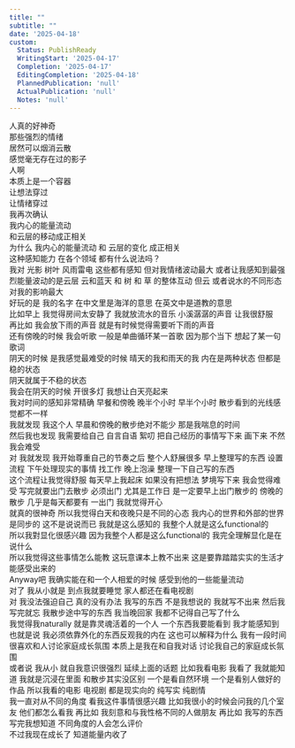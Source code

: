 ```yaml
---      
title: ""      
subtitle: ""      
date: '2025-04-18'      
custom:      
  Status: PublishReady      
  WritingStart: '2025-04-17'      
  Completion: '2025-04-17'      
  EditingCompletion: '2025-04-18'      
  PlannedPublication: 'null'      
  ActualPublication: 'null'      
  Notes: 'null'      
---          
```

人真的好神奇        
那些强烈的情绪        
居然可以烟消云散        
感觉毫无存在过的影子          
人啊        
本质上是一个容器        
让想法穿过        
让情绪穿过          
我再次确认        
我内心的能量流动        
和云层的移动成正相关          
为什么 我内心的能量流动 和 云层的变化 成正相关          
这种感知能力 在各个领域 都有什么说法吗？          
我对 光影 树叶 风雨雷电 这些都有感知 但对我情绪波动最大 或者让我感知到最强烈能量波动的是云层 云和蓝天 和 树 和 草 的整体互动 但云 或者说水的不同形态 对我的影响最大          
好玩的是 我的名字 在中文里是海洋的意思 在英文中是道教的意思          
比如早上 我觉得房间太安静了 我就放流水的音乐 小溪潺潺的声音 让我很舒服          
再比如 我会放下雨的声音 就是有时候觉得需要听下雨的声音          
还有傍晚的时候 我会听歌 一般是单曲循环某一首歌 因为那个当下 想起了某一句歌词          
阴天的时候 是我感觉最难受的时候 晴天的我和雨天的我 内在是两种状态 但都是稳的状态          
阴天就属于不稳的状态          
我会在阴天的时候 开很多灯 我想让白天亮起来          
我对时间的感知非常精确 早餐和傍晚 晚半个小时 早半个小时 散步看到的光线感觉都不一样          
我就发现 我这个人 早晨和傍晚的散步绝对不能少 那是我喘息的时间          
然后我也发现 我需要给自己 自言自语 絮叨 把自己经历的事情写下来 画下来 不然我会难受          
对 我就发现 我开始尊重自己的节奏之后 整个人舒展很多 早上整理写的东西 设置流程 下午处理现实的事情 找工作 晚上泡澡 整理一下自己写的东西          
这个流程让我觉得舒服 每天早上我起床 如果没有把想法 梦境写下来 我会觉得难受 写完就要出门去散步 必须出门 尤其是工作日 是一定要早上出门散步的 傍晚的散步 几乎是每天都要有 一出门 我就觉得开心          
就真的很神奇 所以我觉得白天和夜晚只是不同的心态 我内心的世界和外部的世界是同步的 这不是说说而已 我就是这么感知的 我整个人就是这么functional的          
所以我對显化很感兴趣 因为我整个人都是这么functional的 我完全理解显化是在说什么          
所以我觉得这些事情怎么能教 这玩意课本上教不出来 这是要靠踏踏实实的生活才能感受出来的          
Anyway吧 我确实能在和一个人相爱的时候 感受到他的一些能量流动          
对了 我从小就是 到点我就要睡觉 家人都还在看电视剧          
对 我没法强迫自己 真的没有办法 我写的东西 不是我想说的 我就写不出来 然后我写完就忘 我散步途中写的东西 我当晚回家 我都不记得自己写了什么          
我觉得我naturally 就是靠灵魂活着的一个人 一个东西我要能看到 我才能感知到 也就是说 我必须依靠外化的东西反观我的内在 这也可以解释为什么 我有一段时间很喜欢和人讨论家庭成长氛围 本质上是我在和自我对话 讨论我自己的家庭成长氛围          
或者说 我从小 就自我意识很强烈 延续上面的话题 比如我看电影 我看了 我就能知道 我就是沉浸在里面 和散步其实没区别 一个是看自然环境 一个是看别人做好的作品 所以我看的电影 电视剧 都是现实向的 纯写实 纯剧情          
我一直对从不同的角度 看我这件事情很感兴趣 比如我很小的时候会问我的几个室友 他们都怎么看我 再比如 我刻意和与我性格不同的人做朋友 再比如 我写的东西 写完我想知道 不同角度的人会怎么评价          
不过我现在成长了 知道能量内收了          
      